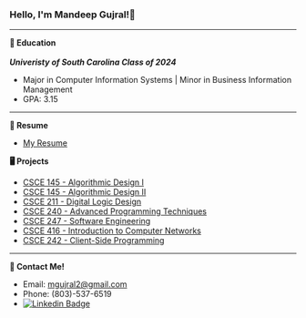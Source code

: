 ### Hello, I'm Mandeep Gujral!👋
---

**🏫 Education**</br></br>
***Univeristy of South Carolina Class of 2024***
- Major in Computer Information Systems | Minor in Business Information Management
- GPA: 3.15
---

**📝 Resume**
- [My Resume](https://github.com/mandeepg1/mandeepg1/files/13653249/resume.pdf)


**🖥️ Projects**
- [CSCE 145 - Algorithmic Design I](https://github.com/mandeepg1/alg-design-I)
- [CSCE 145 - Algorithmic Design II](https://github.com/mandeepg1/alg-design-II)
- [CSCE 211 - Digital Logic Design](https://github.com/mandeepg1/dld)
- [CSCE 240 - Advanced Programming Techniques](https://github.com/mandeepg1/adv-prog-tech)
- [CSCE 247 - Software Engineering](https://github.com/mandeepg1/design-patterns)
- [CSCE 416 - Introduction to Computer Networks](https://github.com/mandeepg1/comp-networks)
- [CSCE 242 - Client-Side Programming](https://github.com/mandeepg1/mandeepg1.github.io)
---

**📲 Contact Me!**
- Email: mgujral2@gmail.com
- Phone: (803)-537-6519
- [![Linkedin Badge](https://img.shields.io/badge/-LinkedIn-blue?style=flat-square&logo=Linkedin&logoColor=white&link=https://www.linkedin.com/in/harshkumarkhatri/)](https://www.linkedin.com/in/mandeep-gujral/)

